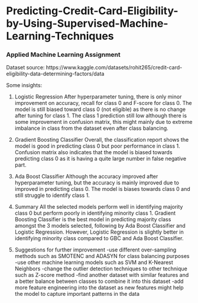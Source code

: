 # Predicting-Credit-Card-Eligibility-by-Using-Supervised-Machine-Learning-Techniques
<h3>Applied Machine Learning Assignment</h3>

<p>Dataset source: https://www.kaggle.com/datasets/rohit265/credit-card-eligibility-data-determining-factors/data</p>

Some insights:
1. Logistic Regression
After hyperparameter tuning, there is only minor improvement on accuracy, recall for class 0 and F-score for class 0. The model is still biased toward class 0 (not eligible) as there is no change after tuning for class 1. The class 1 prediction still low although there is some improvement in confusion matrix, this might mainly due to extreme imbalance in class from the dataset even after class balancing.

2. Gradient Boosting Classifier
Overall, the classification report shows the model is good in predicting class 0 but poor performance in class 1. Confusion matrix also indicates that the model is biased towards predicting class 0 as it is having a quite large number in false negative part.

3. Ada Boost Classifier
Although the accuracy improved after hyperparameter tuning, but the accuracy is mainly improved due to improved in predicting class 0. The model is biases towards class 0 and still struggle to identify class 1.

4. Summary
All the selected models perform well in identifying majority class 0 but perform poorly in identifying minority class 1. Gradient Boosting Classifier is the best model in predicting majority class amongst the 3 models selected, following by Ada Boost Classifier and Logistic Regression. However, Logistic Regression is slightly better in identifying minority class compared to GBC and Ada Boost Classifier.  

5. Suggestions for further improvement
-use different over-sampling methods such as SMOTENC and ADASYN for class balancing purposes
-use other machine learning models such as SVM and K-Nearest Neighbors
-change the outlier detection techniques to other technique such as Z-score method
-find another dataset with similar features and a better balance between classes to combine it into this dataset
-add more feature engineering into the dataset as new features might help the model to capture important patterns in the data

